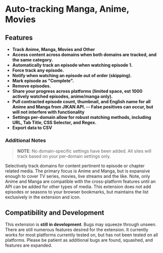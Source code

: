 # Auto-tracking Manga, Anime, Movies

## Features

- **Track Anime, Manga, Movies and Other**
- **Access content across domains when both domains are tracked, and the same category.**
- **Automatically track an episode when watching episode 1.**
- **Force track any episode.**
- **Notify when watching an episode out of order (skipping).**
- **Mark episode as "Complete".**
- **Remove episodes.**
- **Share your progress across platforms (limited space, est 1000 actively watched episodes, anime/manga only).**
- **Pull contracted episode count, thumbnail, and English name for all Anime and Manga from JIKAN API. -- False positives can occur, but will not interfere with functionality**
- **Settings per-domain allow for robust matching methods, including URL, Tab Title, CSS Selector, and Regex.**
- **Export data to CSV**

### Additional Notes

> **NOTE**: No domain-specific settings have been added. All sites will track based on your per-domain settings only.

Selectively track domains for content pertinent to episode or chapter related media. The primary focus is Anime and Manga, but is expansive enough to cover TV series, movies, live streams and the like. Note, only Anime and Manga are compatible with the cross-platform features until an API can be added for other types of media. This extension does not add episodes or seasons to your browser bookmarks, but maintains the list exclusively in the extension and icon.

## Compatibility and Development

This extension is **still in development**. Bugs may squeeze through unseen. There are still numerous features desired for the extension. It currently works for most platforms currently tested on, but has not been tested on all platforms. Please be patient as additional bugs are found, squashed, and features are expanded.
